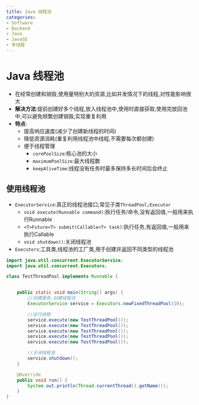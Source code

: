 ```yaml
---
title: Java 线程池
categories:
- Software
- Backend
- Java
- JavaSE
- 多线程
---
```

# Java 线程池

- 在经常创建和销毁,使用量特别大的资源,比如并发情况下的线程,对性能影响很大
- **解决方法**:提前创建好多个线程,放入线程池中,使用时直接获取,使用完放回池中,可以避免频繁创建销毁,实现重复利用
- **特点**:
    - 提高响应速度(减少了创建新线程的时间)
    - 降低资源消耗(重复利用线程池中线程,不需要每次都创建)
    - 便于线程管理
        - `corePoolSize`:核心池的大小
        - `maximumPoolSize`:最大线程数
        - `keepAliveTime`:线程没有任务时最多保持多长时间后会终止

## 使用线程池

- `ExecutorService`:真正的线程池接口,常见子类`ThreadPool;Executor`
    - `void execute(Runnable command)`:执行任务/命令,没有返回值,一般用来执行Runnable
    - `<T>Future<T> submit(Callable<T> task)`:执行任务,有返回值,一般用来执行Callable
    - `void shutdown()`:关闭线程池
- `Executors`:工具类,线程池的工厂类,用于创建并返回不同类型的线程池

```java
import java.util.concurrent.ExecutorService;
import java.util.concurrent.Executors;

class TestThreadPool implements Runnable {


    public static void main(String[] args) {
        //创建服务,创建线程池
        ExecutorService service = Executors.newFixedThreadPool(10);

        //运行线程
        service.execute(new TestThreadPool());
        service.execute(new TestThreadPool());
        service.execute(new TestThreadPool());
        service.execute(new TestThreadPool());
        service.execute(new TestThreadPool());

        //关闭线程池
        service.shutdown();
    }

    @Override
    public void run() {
        System.out.println(Thread.currentThread().getName());
    }
}
```

